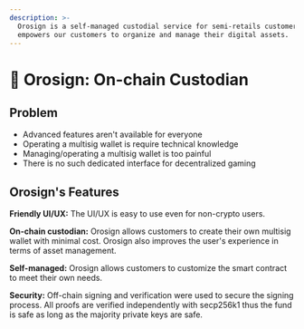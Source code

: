 ```yaml
---
description: >-
  Orosign is a self-managed custodial service for semi-retails customers that
  empowers our customers to organize and manage their digital assets.
---
```


# 🐋 Orosign: On-chain Custodian

## Problem

* Advanced features aren't available for everyone
* Operating a multisig wallet is require technical knowledge
* Managing/operating a multisig wallet is too painful
* There is no such dedicated interface for decentralized gaming

## Orosign's Features

**Friendly UI/UX:** The UI/UX is easy to use even for non-crypto users.

**On-chain custodian:** Orosign allows customers to create their own multisig wallet with minimal cost. Orosign also improves the user's experience in terms of asset management.

**Self-managed:** Orosign allows customers to customize the smart contract to meet their own needs.

**Security:** Off-chain signing and verification were used to secure the signing process. All proofs are verified independently with secp256k1 thus the fund is safe as long as the majority private keys are safe.
